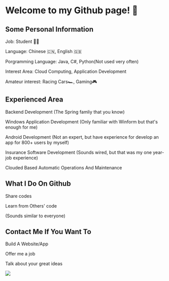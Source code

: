 # Welcome to my Github page! 🤟

## Some Personal Information

Job: Student 👨‍🎓

Language: Chinese 🇨🇳, English 🇬🇧

Porgramming Language: Java, C#, Python(Not used very often)

Interest Area: Cloud Computing, Application Development

Amateur interest: Racing Cars🏎️, Gaming🎮️


## Experienced Area

Backend Development (The Spring famliy that you know)

Windows Application Development (Only familiar with Winform but that's enough for me)

Android Development (Not an expert, but have experience for develop an app for 800+ users by myself)

Insurance Software Development (Sounds wired, but that was my one year-job experience)

Clouded Based Automatic Operations And Maintenance

## What I Do On Github

Share codes

Learn from Others' code

(Sounds similar to everyone)

## Contact Me If You Want To

Build A Website/App

Offer me a job

Talk about your great ideas


<img src="https://github-readme-stats.vercel.app/api/top-langs/?username=kitman0000" />


